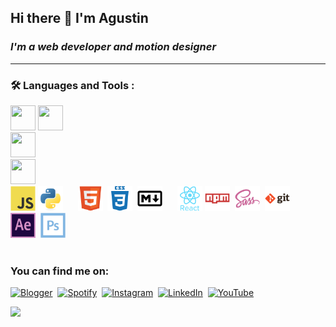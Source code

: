 ## Hi there 👋  I'm Agustin
### *I'm a web developer and motion designer*







___
### :hammer_and_wrench: Languages and Tools :

<div>
<img src="https://cdn.jsdelivr.net/gh/devicons/devicon/icons/javascript/javascript-original.svg" width="40" height="40"/> 
<img src="https://cdn.jsdelivr.net/gh/devicons/devicon/icons/python/python-original.svg" width="40" height="40" />
</div>

<div>
<img src="https://cdn.jsdelivr.net/gh/devicons/devicon/icons/react/react-original.svg" width="40" height="40" />
</div>   

<div>
<img src="https://cdn.jsdelivr.net/gh/devicons/devicon/icons/aftereffects/aftereffects-original.svg"   width="40" height="40"/>    
</div>


<div>
  <img src="https://github.com/devicons/devicon/blob/master/icons/javascript/javascript-original.svg" title="JavaScript" alt="JavaScript" width="40" height="40"/>
  <img src="https://github.com/devicons/devicon/blob/master/icons/python/python-original.svg" title="python" **alt="Git" width="40" height="40"/>&nbsp;&nbsp;&nbsp;&nbsp;&nbsp;
  <img src="https://github.com/devicons/devicon/blob/master/icons/html5/html5-original.svg" title="HTML5" alt="HTML" width="40" height="40"/>&nbsp;
  <img src="https://github.com/devicons/devicon/blob/master/icons/css3/css3-plain-wordmark.svg"  title="CSS3" alt="CSS" width="40" height="40"/>&nbsp;
  <img src="https://github.com/devicons/devicon/blob/master/icons/markdown/markdown-original.svg" title="Md" alt="Md" width="40" height="40"/>&nbsp;&nbsp;&nbsp;&nbsp;&nbsp;
  <img src="https://github.com/devicons/devicon/blob/master/icons/react/react-original-wordmark.svg" title="React" alt="React" width="40" height="40"/>
  <img src="https://github.com/devicons/devicon/blob/master/icons/npm/npm-original-wordmark.svg" title="npm" **alt="Git" width="40" height="40"/>&nbsp;
  <img src="https://github.com/devicons/devicon/blob/master/icons/sass/sass-original.svg" title="Git" **alt="sass" width="40" height="40"/>&nbsp;
  <img src="https://github.com/devicons/devicon/blob/master/icons/git/git-original-wordmark.svg" title="Git" **alt="Git" width="40" height="40"/>&nbsp;&nbsp;&nbsp;&nbsp;&nbsp;
  <img src="https://github.com/devicons/devicon/blob/master/icons/aftereffects/aftereffects-original.svg" title="after effects" **alt="Git" width="40" height="40"/>&nbsp;
  <img src="https://github.com/devicons/devicon/blob/master/icons/photoshop/photoshop-line.svg" title="Photoshop" **alt="Git" width="40" height="40"/>
  
  
</div>

<br>





### You can find me on:
<div id="badges">
  
  <a>[![Blogger](https://img.shields.io/badge/Blogger-FF5722?style=for-the-badge&logo=blogger&logoColor=white)](https://caracolaracolracolacolcololl.blogspot.com)</a>&nbsp;
  <a>[![Spotify](https://img.shields.io/badge/Spotify-1ED760?style=for-the-badge&logo=spotify&logoColor=white)](https://open.spotify.com/user/12124761051)</a>&nbsp;
  <a>[![Instagram](https://img.shields.io/badge/Instagram-%23E4405F.svg?style=for-the-badge&logo=Instagram&logoColor=white)](https://www.instagram.com/caracol.___/)</a>&nbsp;
  <a>[![LinkedIn](https://img.shields.io/badge/linkedin-%230077B5.svg?style=for-the-badge&logo=linkedin&logoColor=white)](https://www.linkedin.com/in/agustin-rojas-c4r4c01/)&nbsp;
    <a>[![YouTube](https://img.shields.io/badge/YouTube-%23FF0000.svg?style=for-the-badge&logo=YouTube&logoColor=white)](https://www.youtube.com/channel/UC5HgL3MWfEPJR5T4G54ht7A/featured)&nbsp;
  
<div>


<a>![](https://komarev.com/ghpvc/?username=Caracolaracol&color=dc143c)</a>

 
